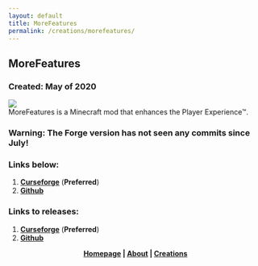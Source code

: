 ```yaml
---
layout: default
title: MoreFeatures
permalink: /creations/morefeatures/
---
```

## MoreFeatures
### Created: May of 2020
![](https://github.com/xf8b/MoreFeatures/blob/1.15.2/src/main/resources/logo.png?raw=true)  
MoreFeatures is a Minecraft mod that enhances the Player Experience™.    
### Warning: The Forge version has not seen any commits since July!   
### Links below:
1. [**Curseforge**](https://www.curseforge.com/minecraft/mc-mods/morefeatures/) \(**Preferred**\)  
2. [**Github**](https://github.com/xf8b/MoreFeatures)  

### Links to releases:
1. [**Curseforge**](https://www.curseforge.com/minecraft/mc-mods/morefeatures/files) \(**Preferred**\)  
2. [**Github**](https://github.com/xf8b/MoreFeatures/releases)  
<p align="center">
  <strong> <a href="https://xf8b.github.io">Homepage</a> | <a href="https://xf8b.github.io/about/">About</a> | <a href="https://xf8b.github.io/creations/">Creations</a> </strong>
</p>
